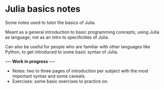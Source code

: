 # Julia basics notes

Some notes used to tutor the basics of Julia.

Meant as a general introduction to basic programming concepts, using Julia as language, not as an intro to specificities of Julia.

Can also be useful for people who are familiar with other languages like Python, to get introduced to some basic syntax of Julia.

**--- Work in progress ---**

- Notes: two to three pages of introduction per subject with the most important syntax and some caveats.
- Exercises: some basic exercises to practice on.
